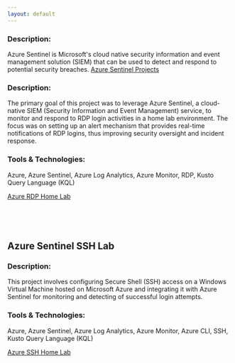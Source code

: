 ```yaml
---
layout: default
---
```


### **Description**: 
Azure Sentinel is Microsoft's cloud native security information and event management solution (SIEM) that can be used to detect and respond to potential security breaches.
[Azure Sentinel Projects](Azure-Sentinel.md)

### **Description**: 
The primary goal of this project was to leverage Azure Sentinel, a cloud-native SIEM (Security Information and Event Management) service, to monitor and respond to RDP login activities in a home lab environment. The focus was on setting up an alert mechanism that provides real-time notifications of RDP logins, thus improving security oversight and incident response.

### **Tools & Technologies**: 
Azure, Azure Sentinel, Azure Log Analytics, Azure Monitor, RDP, Kusto Query Language (KQL)

[Azure RDP Home Lab](AzureSentinel-RDPlab.md)

<p> <br> </p>
<p> <br> </p>

## Azure Sentinel SSH Lab

### **Description**: 
This project involves configuring Secure Shell (SSH) access on a Windows Virtual Machine hosted on Microsoft Azure and integrating it with Azure Sentinel for monitoring and detecting of successful login attempts.
### **Tools & Technologies**: 
Azure, Azure Sentinel, Azure Log Analytics, Azure Monitor, Azure CLI, SSH, Kusto Query Language (KQL)

[Azure SSH Home Lab](AzureSSH-Lab.md)

<p> <br> </p>
<p> <br> </p>
